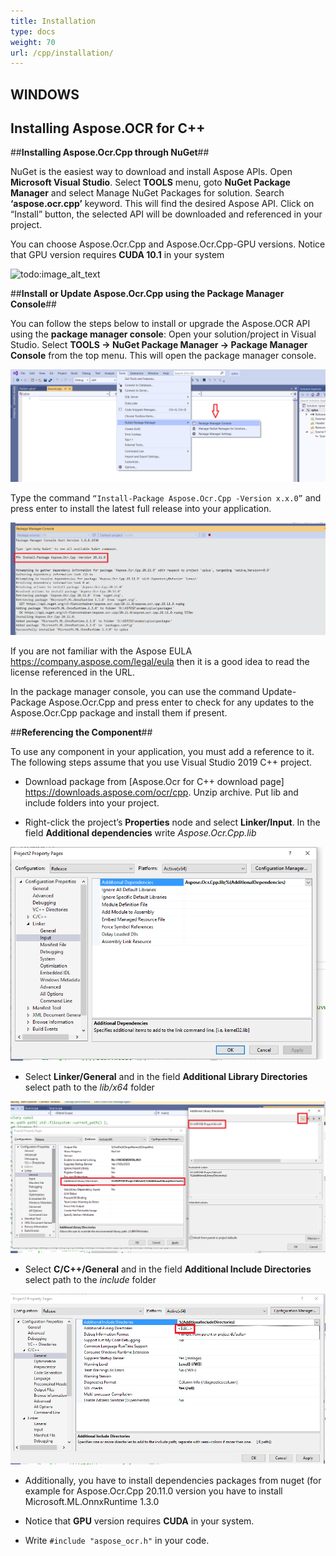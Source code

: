 ```yaml
---
title: Installation
type: docs
weight: 70
url: /cpp/installation/
---
```

## **WINDOWS**

## **Installing Aspose.OCR for C++**

##**Installing Aspose.Ocr.Cpp through NuGet**##

NuGet is the easiest way to download and install Aspose APIs. Open **Microsoft Visual Studio**. Select **TOOLS** menu, goto **NuGet Package Manager** and select Manage NuGet Packages for solution. Search **‘aspose.ocr.cpp’** keyword. 
This will find the desired Aspose API. Click on “Install” button, the selected API will be downloaded and referenced in your project.

You can choose Aspose.Ocr.Cpp and Aspose.Ocr.Cpp-GPU versions. Notice that GPU version requires **CUDA 10.1** in your system

![todo:image_alt_text](ex2.bmp)

##**Install or Update Aspose.Ocr.Cpp using the Package Manager Console**##

You can follow the steps below to install or upgrade the Aspose.OCR API using the **package manager console**: 
Open your solution/project in Visual Studio. Select **TOOLS -> NuGet Package Manager -> Package Manager Console** from the top menu. This will open the package manager console.

![todo:image_alt_text](ex3.bmp)

Type the command `“Install-Package Aspose.Ocr.Cpp -Version x.x.0”` and press enter to install the latest full release into your application. 

![todo:image_alt_text](ex4.bmp)

If you are not familiar with the Aspose EULA https://company.aspose.com/legal/eula then it is a good idea to read the license referenced in the URL. 

In the package manager console, you can use the command Update-Package Aspose.Ocr.Cpp and press enter to check for any updates to the Aspose.Ocr.Cpp package and install them if present. 

##**Referencing the Component**##

To use any component in your application, you must add a reference to it. The following steps assume that you use Visual Studio 2019 C++ project.

 - Download package from [Aspose.Ocr for C++ download page] https://downloads.aspose.com/ocr/cpp. Unzip archive. Put lib and include folders into your project.

 - Right-click the project’s **Properties** node and select **Linker/Input**. In the field **Additional dependencies** write *Aspose.Ocr.Cpp.lib*

![todo:image_alt_text](ex5.png)

 - Select **Linker/General** and in the field **Additional Library Directories** select path to the *lib/x64* folder
 
 ![todo:image_alt_text](ex6.png)
 
 - Select **C/C++/General** and in the field **Additional Include Directories** select path to the *include* folder
 
  ![todo:image_alt_text](ex7.png)

 - Additionally, you have to install dependencies packages from nuget (for example for Aspose.Ocr.Cpp 20.11.0 version you have to install Microsoft.ML.OnnxRuntime 1.3.0

 - Notice that **GPU** version requires **CUDA** in your system.

 - Write `#include "aspose_ocr.h"` in your code.
